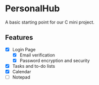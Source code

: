 # PersonalHub
A basic starting point for our C mini project.

## Features
- [x] Login Page
  - [x] Email verification
  - [x] Password encryption and security
- [x] Tasks and to-do lists
- [x] Calendar
- [ ] Notepad
